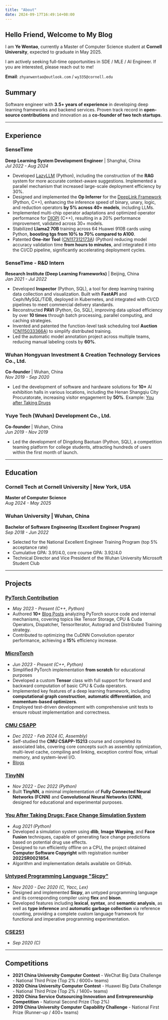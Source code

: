 ```yaml
---
title: "About"
date: 2024-09-17T16:49:14+08:00
---
```


## Hello Friend, Welcome to My Blog

I am **Ye Wentao**, currently a Master of Computer Science student at **Cornell University**, expected to graduate in May 2025.

I am actively seeking full-time opportunities in SDE / MLE / AI Engineer. If you are interested, please reach out to me!

**Email**: `zhyanwentao@outlook.com` / `wy335@cornell.edu`

## Summary

Software engineer with **3.5+ years of experience** in developing deep learning frameworks and backend services. Proven track record in **open-source contributions** and innovation as a **co-founder of two tech startups**.

---

## Experience

### **SenseTime**

**Deep Learning System Development Engineer** | Shanghai, China  
*Jul 2022 - Aug 2024*

- Developed [LazyLLM](https://github.com/LazyAGI/LazyLLM) (Python), including the construction of the **RAG** system for more accurate context-aware suggestions. Implemented a parallel mechanism that increased large-scale deployment efficiency by 30%.
- Designed and implemented the **Op Inferrer** for the [DeepLink Framework](https://github.com/DeepLink-org/deeplink.framework) (Python, C++), enhancing the inference speed of binary, unary, logic, and reduction operators **by 5% across 40+ models**, including LLMs.
- Implemented multi-chip operator adaptations and optimized operator performance for [DIOPI](https://github.com/DeepLink-org/DIOPI) (C++), resulting in a 20% performance improvement, validated across 30+ models.
- Stabilized **Llama2 70B** training across 64 Huawei 910B cards using Python, **boosting tgs from 10% to 70% compared to A100**.
- Patented **One-iter Tool** ([CN117312173A](https://patents.google.com/patent/CN117312173A/en?oq=CN117312173A)) (Python) reducing model accuracy validation time **from hours to minutes**, and integrated it into the CI/CD pipeline, significantly accelerating deployment cycles.

### **SenseTime - R&D Intern**

**Research Institute (Deep Learning Frameworks)** | Beijing, China  
*Jan 2021 - Jul 2022*

- Developed **Inspector** (Python, SQL), a tool for deep learning training data collection and visualization. Built with **FastAPI** and Ceph/MySQL/TiDB, deployed in Kubernetes, and integrated with CI/CD pipelines to meet commercial delivery standards.
- Reconstructed **PAVI** (Python, Go, SQL), improving data upload efficiency by over **10 times** through batch processing, parallel computing, and caching strategies.
- Invented and patented the function-level task scheduling tool **Auction** ([CN115033366A](https://patents.google.com/patent/CN115033366A/en)) to simplify distributed training.
- Led the automatic model annotation project across multiple teams, reducing manual labeling costs by **60%**.

### **Wuhan Hongyuan Investment & Creation Technology Services Co., Ltd.**

**Co-founder** | Wuhan, China  
*Nov 2019 - Sep 2020*

- Led the development of software and hardware solutions for **10+** AI exhibition halls in various locations, including the Henan Shangqiu City Procuratorate, increasing visitor engagement by **50%**. Example: [You after Taking Drugs](https://github.com/yewentao256/You-after-taking-drugs)

### **Yuye Tech (Wuhan) Development Co., Ltd.**

**Co-founder** | Wuhan, China  
*Jun 2019 - Nov 2019*

- Led the development of Dingdong Baotuan (Python, SQL), a competition teaming platform for college students, attracting hundreds of users within the first month of launch.

---

## Education

### **Cornell Tech at Cornell University** | New York, USA

**Master of Computer Science**  
*Aug 2024 - May 2025*

### **Wuhan University** | Wuhan, China

**Bachelor of Software Engineering (Excellent Engineer Program)**  
*Sep 2018 - Jun 2022*

- Selected for the National Excellent Engineer Training Program (top 5% acceptance rate)
- Cumulative GPA: 3.91/4.0, core course GPA: 3.92/4.0
- Technical Director and Vice President of the Wuhan University Microsoft Student Club

---

## Projects

### **[PyTorch Contribution](https://github.com/pytorch/pytorch/issues?q=author%3Ayewentao256)**

- *May 2023 - Present (C++, Python)*
- Authored **10+** [Blog Posts](https://wentao.site/categories/pytorch/) analyzing PyTorch source code and internal mechanisms, covering topics like Tensor Storage, CPU & Cuda Operators, Dispatcher, TensorIterator, Autograd and Distributed Training strategy.
- Contributed to optimizing the CuDNN Convolution operator performance, achieving a **15%** efficiency increase.

### **[MicroTorch](https://github.com/yewentao256/MicroTorch)**

- *Jun 2023 - Present (C++, Python)*
- Simplified PyTorch implementation **from scratch** for educational purposes
- Developed a custom **Tensor** class with full support for forward and backward computation of basic CPU & Cuda operators.
- Implemented key features of a deep learning framework, including **computational graph construction**, **automatic differentiation**, and **momentum-based optimizers**.
- Employed test-driven development with comprehensive unit tests to ensure robust implementation and correctness.

### **[CMU CSAPP](https://github.com/yewentao256/CSAPP_15213)**

- *Dec 2022 - Feb 2024 (C, Assembly)*
- Self-studied the **CMU CSAPP-15213** course and completed its associated labs, covering core concepts such as assembly optimization, multi-level cache, compiling and linking, exception control flow, virtual memory, and system-level I/O.
- [Blogs](https://wentao.site/categories/csapp/)

### **[TinyNN](https://github.com/yewentao256/TinyNN)**

- *Nov 2022 - Dec 2022 (Python)*
- Built **TinyNN**, a minimal implementation of **Fully Connected Neural Networks (FCNN)** and **Convolutional Neural Networks (CNN)**, designed for educational and experimental purposes.

### **[You After Taking Drugs: Face Change Simulation System](https://github.com/yewentao256/You-after-taking-drugs)**

- *Aug 2021 (Python)*
- Developed a simulation system using **dlib**, **Image Warping**, and **Face Fusion** techniques, capable of generating face change predictions based on potential drug use effects.
- Designed to run efficiently offline on a CPU, the project obtained **Computer Software Copyright** with registration number **2022SR0021854**.
- Algorithm and implementation details available on GitHub.

### **[Untyped Programming Language "Sicpy"](https://github.com/yewentao256/SCP-sicpy)**

- *Nov 2020 - Dec 2020 (C, Yacc, Lex)*
- Designed and implemented **Sicpy**, an untyped programming language and its corresponding compiler using **flex** and **bison**.
- Developed features including **lexical**, **syntax**, and **semantic analysis**, as well as **type inference** and **automatic garbage collection** via reference counting, providing a complete custom language framework for functional and imperative programming experimentation.

### **[CSE251](https://github.com/yewentao256/CSE251)**

- *Sep 2020 (C)*

---

## Competitions

- **2021 China University Computer Contest** - WeChat Big Data Challenge - National Third Prize (Top 2% / 6000+ teams)
- **2020 China University Computer Contest** - Huawei Big Data Challenge - National Third Prize (Top 2% / 1400+ teams)
- **2020 China Service Outsourcing Innovation and Entrepreneurship Competition** - National Second Prize (Top 2%)
- **2019 China University Computer Capability Challenge** - National First Prize (Runner-up / 400+ teams)
